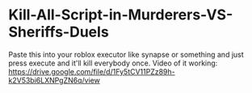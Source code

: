 # Kill-All-Script-in-Murderers-VS-Sheriffs-Duels
Paste this into your roblox executor like synapse or something and just press execute and it'll kill everybody once. 
Video of it working:
https://drive.google.com/file/d/1Fy5tCV11PZz89h-k2V53bi6LXNPgZN6q/view
